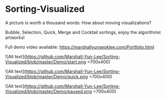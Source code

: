 # Sorting-Visualized

A picture is worth a thousand words: How about moving visualizations?

Bubble, Selection, Quick, Merge and Cocktail sortings, enjoy the algorithmic artworks!


Full demo video available: https://marshallyunseoklee.com/Portfolio.html


![Alt text](https://github.com/Marshall-Yun-Lee/Sorting-Visualized/blob/master/Demo/start.png =700x400)


![Alt text](https://github.com/Marshall-Yun-Lee/Sorting-Visualized/blob/master/Demo/quick.png =700x400)


![Alt text](https://github.com/Marshall-Yun-Lee/Sorting-Visualized/blob/master/Demo/paused.png =700x400)

